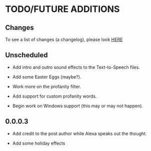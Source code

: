 # TODO/FUTURE ADDITIONS

## Changes

To see a list of changes (a changelog), please look [HERE](_CHANGES.MD)

## Unscheduled

- Add intro and outro sound effects to the Text-to-Speech files.

- Add some Easter Eggs (maybe?).

- Work more on the profanity filter.

- Add support for custom profanity words.

- Begin work on Windows support (this may or may not happen).

## 0.0.0.3

- Add credit to the post author while Alexa speaks out the thought.

- Add some holiday effects
